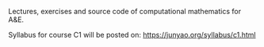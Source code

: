 Lectures, exercises and source code of computational mathematics for A&E.

Syllabus for course C1 will be posted on: https://junyao.org/syllabus/c1.html




